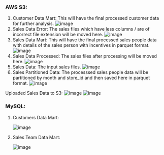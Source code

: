 ### AWS S3:
1. Customer Data Mart: This will have the final processed customer data for further analysis.
   ![image](https://github.com/aman-tripathi-01/Store.Analysis-PySpark.project/assets/31034814/41d7ce64-d28c-42e0-ba7f-794ff1078607)
2. Sales Data Error: The sales files which have less columns / are of incorrect file extension will be moved here.
   ![image](https://github.com/aman-tripathi-01/Store.Analysis-PySpark.project/assets/31034814/67f0e783-6baf-4e73-955b-9e81b0e653da)
3. Sales Data Mart: This will have the final processed sales people data with details of the sales person with incentives in parquet format.
   ![image](https://github.com/aman-tripathi-01/Store.Analysis-PySpark.project/assets/31034814/a95ae0f1-8324-41f4-9b9f-beb13d932dd1)
4. Sales Data Processed: The sales files after processing will be moved here.
   ![image](https://github.com/aman-tripathi-01/Store.Analysis-PySpark.project/assets/31034814/a4cf3d2b-db2b-48cc-98e8-801062718f17)
5. Sales Data: The input sales files.
   ![image](https://github.com/aman-tripathi-01/Store.Analysis-PySpark.project/assets/31034814/9926e576-69d9-448e-8bc7-1e882e0b9820)
6. Sales Partitioned Data: The processsed sales people data will be partitioned by month and store_id and then saved here in parquet format.
   ![image](https://github.com/aman-tripathi-01/Store.Analysis-PySpark.project/assets/31034814/14f8020c-fad6-4c3a-be8b-4e7a059ce146)

Uploaded Sales Data to S3:
![image](https://github.com/aman-tripathi-01/Store.Analysis-PySpark.project/assets/31034814/46bb17c0-3a96-48cd-913c-9c981ef2bc28)
![image](https://github.com/aman-tripathi-01/Store.Analysis-PySpark.project/assets/31034814/cc86700e-8bc6-4611-932f-06fa8771ef62)

### MySQL:
1. Customers Data Mart:
   
   ![image](https://github.com/aman-tripathi-01/Store.Analysis-PySpark.project/assets/31034814/09f8593c-83ef-4c12-a1bf-e9426cdc5bdf)
2. Sales Team Data Mart:

   ![image](https://github.com/aman-tripathi-01/Store.Analysis-PySpark.project/assets/31034814/e50ca844-0bd8-4abe-882f-1b0c8bd0e8e5)
